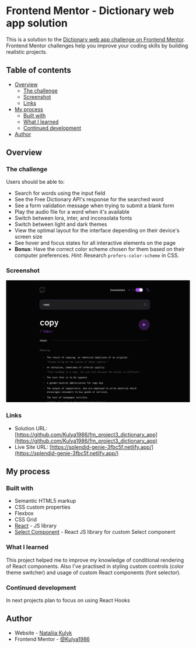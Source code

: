 # Frontend Mentor - Dictionary web app solution

This is a solution to the [Dictionary web app challenge on Frontend Mentor](https://www.frontendmentor.io/challenges/dictionary-web-app-h5wwnyuKFL). Frontend Mentor challenges help you improve your coding skills by building realistic projects. 

## Table of contents

- [Overview](#overview)
  - [The challenge](#the-challenge)
  - [Screenshot](#screenshot)
  - [Links](#links)
- [My process](#my-process)
  - [Built with](#built-with)
  - [What I learned](#what-i-learned)
  - [Continued development](#continued-development)
- [Author](#author)


## Overview

### The challenge

Users should be able to:

- Search for words using the input field
- See the Free Dictionary API's response for the searched word
- See a form validation message when trying to submit a blank form
- Play the audio file for a word when it's available
- Switch between lora, inter, and inconsolata fonts
- Switch between light and dark themes
- View the optimal layout for the interface depending on their device's screen size
- See hover and focus states for all interactive elements on the page
- **Bonus**: Have the correct color scheme chosen for them based on their computer preferences. _Hint_: Research `prefers-color-scheme` in CSS.

### Screenshot

![](./screenshot.png)


### Links

- Solution URL: [https://github.com/Kulya1986/fm_project3_dictionary_app](https://github.com/Kulya1986/fm_project3_dictionary_app)
- Live Site URL: [https://splendid-genie-3fbc5f.netlify.app/](https://splendid-genie-3fbc5f.netlify.app/)

## My process

### Built with

- Semantic HTML5 markup
- CSS custom properties
- Flexbox
- CSS Grid
- [React](https://reactjs.org/) - JS library
- [Select Component](https://react-select.com/) - React JS library for custom Select component


### What I learned

This project helped me to improve my knowledge of conditional rendering of React components. Also I've practised in styling custom controls (color theme switcher) and usage of custom React components (font selector).


### Continued development

In next projects plan to focus on using React Hooks

## Author

- Website - [Nataliia Kulyk](https://starlit-lollipop-cd1397.netlify.app)
- Frontend Mentor - [@Kulya1986](https://www.frontendmentor.io/profile/Kulya1986)
